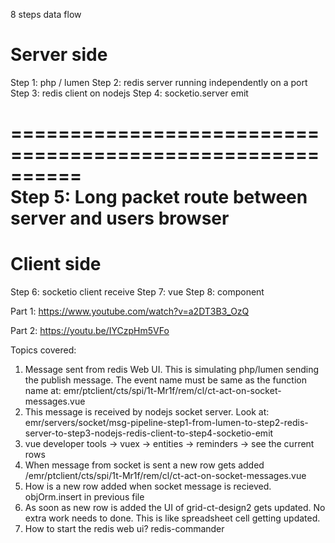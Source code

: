 8 steps data flow

# Server side

Step 1: php / lumen
Step 2: redis server running independently on a port
Step 3: redis client on nodejs
Step 4: socketio.server emit

==========================================================  
Step 5: Long packet route between server and users browser
==========================================================

# Client side

Step 6: socketio client receive
Step 7: vue
Step 8: component

Part 1:
https://www.youtube.com/watch?v=a2DT3B3_OzQ

Part 2:
https://youtu.be/IYCzpHm5VFo

Topics covered:

1. Message sent from redis Web UI. This is simulating php/lumen sending the publish message. The event name must be same as the function name at: emr/ptclient/cts/spi/1t-Mr1f/rem/cl/ct-act-on-socket-messages.vue
2. This message is received by nodejs socket server. Look at: emr/servers/socket/msg-pipeline-step1-from-lumen-to-step2-redis-server-to-step3-nodejs-redis-client-to-step4-socketio-emit
3. vue developer tools -> vuex -> entities -> reminders -> see the current rows
4. When message from socket is sent a new row gets added /emr/ptclient/cts/spi/1t-Mr1f/rem/cl/ct-act-on-socket-messages.vue
5. How is a new row added when socket message is recieved. objOrm.insert in previous file
6. As soon as new row is added the UI of grid-ct-design2 gets updated. No extra work needs to done. This is like spreadsheet cell getting updated.
7. How to start the redis web ui? redis-commander

